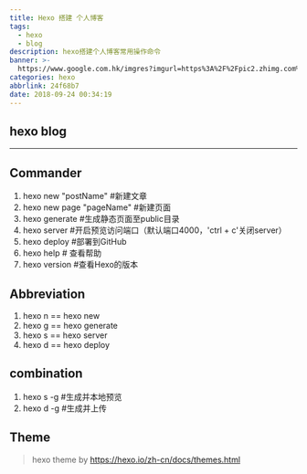 ```yaml
---
title: Hexo 搭建 个人博客
tags:
  - hexo
  - blog
description: hexo搭建个人博客常用操作命令
banner: >-
  https://www.google.com.hk/imgres?imgurl=https%3A%2F%2Fpic2.zhimg.com%2F80%2Fv2-6890485c84748900d9dae824b7f7cbb1_hd.jpg&imgrefurl=https%3A%2F%2Fzhuanlan.zhihu.com%2Fp%2F26625249&docid=MN6_yyWGNKafNM&tbnid=3gpL_G3RUvGr1M%3A&vet=10ahUKEwj4xJ7z-IrfAhWL62EKHYmjDtQQMwg8KAAwAA..i&w=720&h=240&safe=strict&bih=789&biw=1440&q=hexo&ved=0ahUKEwj4xJ7z-IrfAhWL62EKHYmjDtQQMwg8KAAwAA&iact=mrc&uact=8
categories: hexo
abbrlink: 24f68b7
date: 2018-09-24 00:34:19
---
```


## hexo blog

-----

## Commander
1. hexo new "postName" #新建文章
2. hexo new page "pageName" #新建页面
3. hexo generate #生成静态页面至public目录
4. hexo server #开启预览访问端口（默认端口4000，'ctrl + c'关闭server）
5. hexo deploy #部署到GitHub
6. hexo help # 查看帮助
7. hexo version #查看Hexo的版本

## Abbreviation

1. hexo n == hexo new
2. hexo g == hexo generate
3. hexo s == hexo server
4. hexo d == hexo deploy

## combination

1. hexo s -g #生成并本地预览
2. hexo d -g #生成并上传


## Theme

> hexo theme by https://hexo.io/zh-cn/docs/themes.html